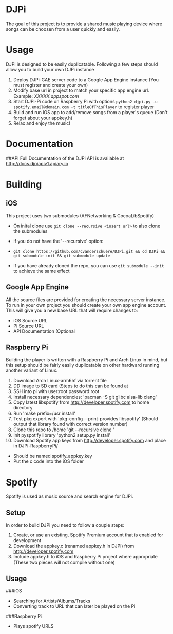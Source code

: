 DJPi
====

The goal of this project is to provide a shared music playing device where songs can be choosen from a user quickly and easily.

Usage
=====
DJPi is designed to be easily duplicatable. Following a few steps should allow you to build your own DJPi instance

1.  Deploy DJPi-GAE server code to a Google App Engine instance (You must register and create your own)
2.  Modify base url in project to match your specific app engine url. Example: *XXXXX.appspot.com*
3.  Start DJPi-Pi code on Raspberry Pi with options `python2 djpi.py -u spotify.email@domain.com -t titleOfThisPlayer` to register player
4.  Build and run iOS app to add/remove songs from a player's queue (Don't forget about your appkey.h)
5.  Relax and enjoy the music!

Documentation
=============
##API
Full Documentation of the DJPi API is available at http://docs.djpiapiv1.apiary.io

Building
=========

iOS
---
This project uses two submodules (AFNetworking & CocoaLibSpotify)

* On inital clone use `git clone --recursive <insert url>` to also clone the submodules
* If you do not have the '--recursive' option:
* `git clone https://github.com/cvanderschuere/DJPi.git && cd DJPi && git submodule init && git submodule update`

* If you have already cloned the repo, you can use `git submodule --init` to achieve the same effect


Google App Engine
-----------------
All the source files are provided for creating the necessary server instance. To run in your own project you should create your own app engine account. This will give you a new base URL that will require changes to:

* iOS Source URL
* Pi Source URL
* API Documentation (Optional

Raspberry Pi
------------
Building the player is written with a Raspberry Pi and Arch Linux in mind, but this setup should be fairly easily duplicatable on other hardward running another variant of Linux.

1. Download Arch Linux-arm6hf via torrent file <Link>
2. DD image to SD card (Steps to do this can be found at <Link to easy install raspberry pi webpage>
3. SSH into pi with user:root password:root
3. Install necessary dependencies: 'pacman -S git glibc alsa-lib clang'
4. Copy latest libspotify from http://developer.spotify.com to home directory
5. Run 'make prefix=/usr install'
6. Test pkg export with 'pkg-config --print-provides libspotify' (Should output that library found with correct version number)
8. Clone this repo to /home 'git --recursive clone <repo url>' 
9. Init pyspotify library 'python2 setup.py install'
10. Download Spotify app keys from http://developer.spotify.com and place in DJPi-RaspberryPi/
 * Should be named spotify_appkey.key
 * Put the c code into the iOS folder

Spotify
=======
Spotify is used as music source and search engine for DJPi.

Setup
-----
In order to build DJPi you need to follow a couple steps:

1. Create, or use an existing, Spotify Premium account that is enabled for development
2. Download the appkey.c (renamed appkey.h in DJPi) from http://developer.spotify.com
3. Include appkey.h to iOS and Raspberry Pi project where appropriate (These two pieces will not compile without one)

Usage
-----

###iOS
* Searching for Artists/Albums/Tracks
* Converting track to URL that can later be played on the Pi

###Raspberry Pi
* Plays spotify URLS
